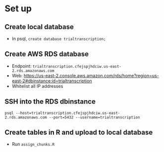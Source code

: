 # Set up

## Create local database
- In psql, `create database trialtranscription;`

## Create AWS RDS database
- Endpoint: `trialtranscription.cfejspjhdciw.us-east-2.rds.amazonaws.com`
- Web: https://us-east-2.console.aws.amazon.com/rds/home?region=us-east-2#dbinstance:id=trialtranscription
- Whitelist all IP addresses 
## SSH into the RDS dbinstance
`psql --host=trialtranscription.cfejspjhdciw.us-east-2.rds.amazonaws.com --port=5432 --username=trialtranscription`


## Create tables in R and upload to local database
- Run `assign_chunks.R`


